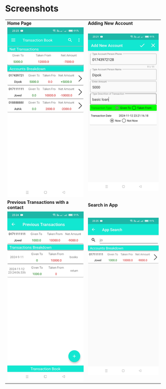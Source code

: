 # Screenshots
<table border-spacing="2px">
  <tr>
    <td><b>Home Page</b></td>
    <td><b>Adding New Account</b></td>
  </tr>
  <tr>
    <td><img src="https://raw.githubusercontent.com/cd-dpk/personal_accountant/master/images/Screenshot_2024-11-12-23-23-51-64_5e379f1f307ae2779dc86f20c5044937.jpg"/></td>
    <td><img src="https://raw.githubusercontent.com/cd-dpk/personal_accountant/master/images/Screenshot_2024-11-12-23-21-56-56_5e379f1f307ae2779dc86f20c5044937.jpg"/></td>
  </tr>
  <tr>
    <td><b>Previous Transactions with a contact</b></td>
    <td><b>Search in App</b></td>
  </tr>
  <tr>
    <td><img src="https://raw.githubusercontent.com/cd-dpk/personal_accountant/master/images/Screenshot_2024-11-12-23-24-38-72_5e379f1f307ae2779dc86f20c5044937.jpg"/></td>
    <td><img src="https://raw.githubusercontent.com/cd-dpk/personal_accountant/master/images/Screenshot_2024-11-12-23-25-06-70_5e379f1f307ae2779dc86f20c5044937.jpg"/></td>
  </tr>
</table>
